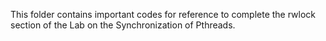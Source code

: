 This folder contains important codes for reference to complete the rwlock section of the Lab on the Synchronization of Pthreads.
